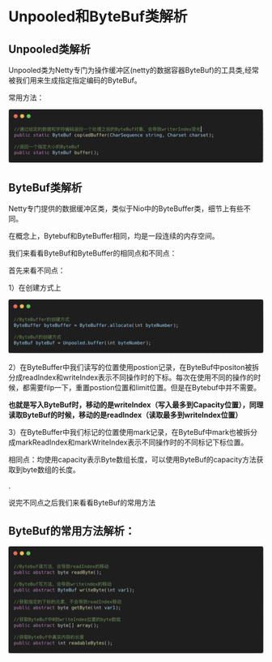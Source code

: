# Unpooled和ByteBuf类解析

## Unpooled类解析

Unpooled类为Netty专门为操作缓冲区(netty的数据容器ByteBuf)的工具类,经常被我们用来生成指定指定编码的ByteBuf。

常用方法：

![img](../图库/nettyByteBuf01.png)





## ByteBuf类解析

Netty专门提供的数据缓冲区类，类似于Nio中的ByteBuffer类，细节上有些不同。

在概念上，Bytebuf和ByteBuffer相同，均是一段连续的内存空间。

我们来看看ByteBuf和ByteBuffer的相同点和不同点：

首先来看不同点：

1）在创建方式上

![img](../图库/nettyByteBuf03.png)

2）在ByteBuffer中我们读写的位置使用postion记录，在ByteBuf中positon被拆分成readIndex和writeIndex表示不同操作时的下标。每次在使用不同的操作的时候，都需要filp一下，重置postion位置和limit位置。但是在Bytebuf中并不需要。

**也就是写入ByteBuf时，移动的是writeIndex（写入最多到Capacity位置），同理读取ByteBuf的时候，移动的是readIndex（读取最多到writeIndex位置）**

3）在ByteBuffer中我们标记的位置使用mark记录，在ByteBuf中mark也被拆分成markReadIndex和markWriteIndex表示不同操作时的不同标记下标位置。

相同点：均使用capacity表示Byte数组长度，可以使用ByteBuf的capacity方法获取到byte数组的长度。

.

说完不同点之后我们来看看ByteBuf的常用方法

## ByteBuf的常用方法解析：

![img](../图库/nettyByteBuf04.png)